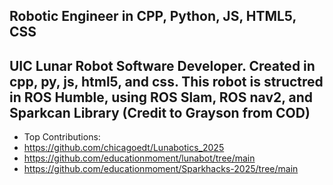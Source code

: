 ## Robotic Engineer in CPP, Python, JS, HTML5, CSS

## UIC Lunar Robot Software Developer. Created in cpp, py, js, html5, and css. This robot is structred in ROS Humble, using ROS Slam, ROS nav2, and Sparkcan Library (Credit to Grayson from COD)
- Top Contributions:
- https://github.com/chicagoedt/Lunabotics_2025
- https://github.com/educationmoment/lunabot/tree/main
- https://github.com/educationmoment/Sparkhacks-2025/tree/main
